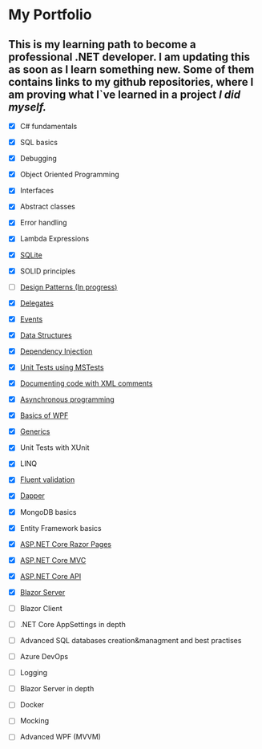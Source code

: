 # My Portfolio

## This is my learning path to become a professional .NET developer. I am updating this as soon as I learn something new. Some of them contains links to my github repositories, where I am proving what I`ve learned in a project ***I did myself.***

 - [x] C# fundamentals
 - [x] SQL basics
 - [x] Debugging
 - [x] Object Oriented Programming
 - [x] Interfaces
 - [x] Abstract classes
 - [x] Error handling 
 - [x] Lambda Expressions 
 - [x] [SQLite](https://github.com/TomekLesniak/SQLiteDapper)
 - [x] SOLID principles
 - [ ] [Design Patterns (In progress)](https://github.com/TomekLesniak/DesignPatterns)
 - [x] [Delegates](https://github.com/TomekLesniak/Delegates)
 - [x] [Events](https://github.com/TomekLesniak/Events)
 - [x] [Data Structures](https://github.com/TomekLesniak/StackGeneric/blob/master/StackGeneric/Stack.cs)
 - [x] [Dependency Injection](https://github.com/TomekLesniak/DependencyInjection)
 - [x] [Unit Tests using MSTests](https://github.com/TomekLesniak/Time-And-TimePeriod/tree/master/Time-And-TimePeriod-Tests)
 - [x] [Documenting code with XML comments](https://github.com/TomekLesniak/Time-And-TimePeriod/tree/master/Time-And-TimePeriod-Lib)
 - [x] [Asynchronous programming](https://github.com/TomekLesniak/AspNetRazorPagesCRUD)
 - [x] [Basics of WPF](https://github.com/TomekLesniak/SQLiteDemo)
 - [x] [Generics](https://github.com/TomekLesniak/StackGeneric/blob/master/StackGeneric/Stack.cs)
 - [x] Unit Tests with XUnit
 - [x] LINQ 
 - [x] [Fluent validation](https://github.com/TomekLesniak/FluentValidation)
 - [x] [Dapper](https://github.com/TomekLesniak/SQLiteDapper)
 - [x] MongoDB basics
 - [x] Entity Framework basics
 - [x] [ASP.NET Core Razor Pages](https://github.com/TomekLesniak/AspNetRazorPagesCRUD/tree/master/PeopleWeb)
 - [x] [ASP.NET Core MVC](https://github.com/TomekLesniak/AspNetRazorPagesCRUD/tree/master/PeopleWebMVC)
 - [x] [ASP.NET Core API](https://github.com/TomekLesniak/AspNetRazorPagesCRUD/tree/master/PeopleWebAPI)
 - [x] [Blazor Server](https://github.com/TomekLesniak/AspNetRazorPagesCRUD/tree/master/PeopleBlazorServer)
 - [ ] Blazor Client
 - [ ] .NET Core AppSettings in depth
 - [ ] Advanced SQL databases creation&managment and best practises
 - [ ] Azure DevOps
 - [ ] Logging
 - [ ] Blazor Server in depth
 - [ ] Docker
 - [ ] Mocking
 - [ ] Advanced WPF (MVVM)
 
 
 
